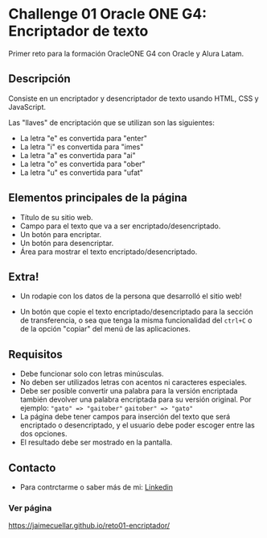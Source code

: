 # Challenge 01 Oracle ONE G4: Encriptador de texto
Primer reto para la formación OracleONE G4 con Oracle y Alura Latam.

## Descripción
Consiste en un encriptador y desencriptador de texto usando HTML, CSS y JavaScript.

Las "llaves" de encriptación que se utilizan son las siguientes:
* La letra "e" es convertida para "enter"
* La letra "i" es convertida para "imes"
* La letra "a" es convertida para "ai"
* La letra "o" es convertida para "ober"
* La letra "u" es convertida para "ufat"

## Elementos principales de la página
* Título de su sitio web.
* Campo para el texto que va a ser encriptado/desencriptado.
* Un botón para encriptar.
* Un botón para desencriptar.
* Área para mostrar el texto encriptado/desencriptado.


## Extra!
* Un rodapie  con los datos de la persona que desarrolló el sitio web!
- Un botón que copie el texto encriptado/desencriptado para la sección de transferencia, o sea que tenga la misma funcionalidad del `ctrl+C` o de la opción "copiar" del menú de las aplicaciones.

## Requisitos
- Debe funcionar solo con letras minúsculas.
- No deben ser utilizados letras con acentos ni caracteres especiales.
- Debe ser posible convertir una palabra para la versión encriptada también devolver una palabra encriptada para su versión original.
  Por ejemplo:
  `"gato" => "gaitober"`
  `gaitober" => "gato"`
- La página debe tener campos para inserción del texto que será encriptado o desencriptado, y el usuario debe poder escoger entre las dos opciones.
- El resultado debe ser mostrado en la pantalla.

## Contacto
* Para contrctarme o saber más de mi: [Linkedin](https://www.linkedin.com/in/jaimeacuellars/)

### Ver página
https://jaimecuellar.github.io/reto01-encriptador/

